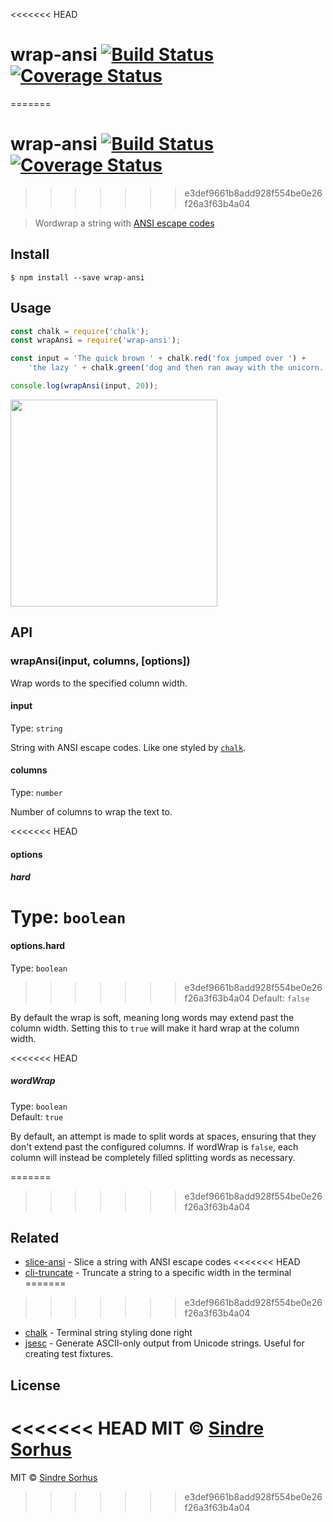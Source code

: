<<<<<<< HEAD
# wrap-ansi [![Build Status](https://travis-ci.org/chalk/wrap-ansi.svg?branch=master)](https://travis-ci.org/chalk/wrap-ansi) [![Coverage Status](https://coveralls.io/repos/github/chalk/wrap-ansi/badge.svg?branch=master)](https://coveralls.io/github/chalk/wrap-ansi?branch=master)
=======
# wrap-ansi [![Build Status](https://travis-ci.org/chalk/wrap-ansi.svg?branch=master)](https://travis-ci.org/chalk/wrap-ansi) [![Coverage Status](https://coveralls.io/repos/chalk/wrap-ansi/badge.svg?branch=master&service=github)](https://coveralls.io/github/chalk/wrap-ansi?branch=master)
>>>>>>> e3def9661b8add928f554be0e26f26a3f63b4a04

> Wordwrap a string with [ANSI escape codes](http://en.wikipedia.org/wiki/ANSI_escape_code#Colors_and_Styles)


## Install

```
$ npm install --save wrap-ansi
```


## Usage

```js
const chalk = require('chalk');
const wrapAnsi = require('wrap-ansi');

const input = 'The quick brown ' + chalk.red('fox jumped over ') +
	'the lazy ' + chalk.green('dog and then ran away with the unicorn.');

console.log(wrapAnsi(input, 20));
```

<img width="331" src="screenshot.png">


## API

### wrapAnsi(input, columns, [options])

Wrap words to the specified column width.

#### input

Type: `string`

String with ANSI escape codes. Like one styled by [`chalk`](https://github.com/chalk/chalk).

#### columns

Type: `number`

Number of columns to wrap the text to.

<<<<<<< HEAD
#### options

##### hard

Type: `boolean`<br>
=======
#### options.hard

Type: `boolean`  
>>>>>>> e3def9661b8add928f554be0e26f26a3f63b4a04
Default: `false`

By default the wrap is soft, meaning long words may extend past the column width. Setting this to `true` will make it hard wrap at the column width.

<<<<<<< HEAD
##### wordWrap

Type: `boolean`<br>
Default: `true`

By default, an attempt is made to split words at spaces, ensuring that they don't extend past the configured columns. If wordWrap is `false`, each column will instead be completely filled splitting words as necessary.

=======
>>>>>>> e3def9661b8add928f554be0e26f26a3f63b4a04

## Related

- [slice-ansi](https://github.com/chalk/slice-ansi) - Slice a string with ANSI escape codes
<<<<<<< HEAD
- [cli-truncate](https://github.com/sindresorhus/cli-truncate) - Truncate a string to a specific width in the terminal
=======
>>>>>>> e3def9661b8add928f554be0e26f26a3f63b4a04
- [chalk](https://github.com/chalk/chalk) - Terminal string styling done right
- [jsesc](https://github.com/mathiasbynens/jsesc) - Generate ASCII-only output from Unicode strings. Useful for creating test fixtures.


## License

<<<<<<< HEAD
MIT © [Sindre Sorhus](https://sindresorhus.com)
=======
MIT © [Sindre Sorhus](http://sindresorhus.com)
>>>>>>> e3def9661b8add928f554be0e26f26a3f63b4a04
